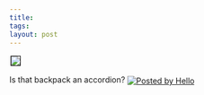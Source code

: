 ```yaml
---
title: 
tags: 
layout: post
---
```

<a href='http://www.fuzzymonk.com/chris/log/hello/105/3766/320/DSC02927.jpg'><img border='0' style='border:1px solid #000000; margin:2px' src='http://www.fuzzymonk.com/chris/log/hello/105/3766/320/DSC02927.jpg'></a>

Is that backpack an accordion?&nbsp;<a href='http://www.hello.com/' target='ext'><img src='http://photos1.blogger.com/pbh.gif' alt='Posted by Hello' border='0' style='border:0px;padding:0px;background:transparent;' align='absmiddle'></a>

